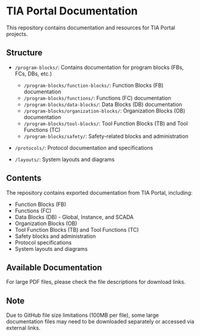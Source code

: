 # TIA Portal Documentation

This repository contains documentation and resources for TIA Portal projects.

## Structure

- `/program-blocks/`: Contains documentation for program blocks (FBs, FCs, DBs, etc.)
  - `/program-blocks/function-blocks/`: Function Blocks (FB) documentation
  - `/program-blocks/functions/`: Functions (FC) documentation
  - `/program-blocks/data-blocks/`: Data Blocks (DB) documentation
  - `/program-blocks/organization-blocks/`: Organization Blocks (OB) documentation
  - `/program-blocks/tool-blocks/`: Tool Function Blocks (TB) and Tool Functions (TC)
  - `/program-blocks/safety/`: Safety-related blocks and administration

- `/protocols/`: Protocol documentation and specifications

- `/layouts/`: System layouts and diagrams

## Contents

The repository contains exported documentation from TIA Portal, including:

- Function Blocks (FB)
- Functions (FC)
- Data Blocks (DB) - Global, Instance, and SCADA
- Organization Blocks (OB)
- Tool Function Blocks (TB) and Tool Functions (TC)
- Safety blocks and administration
- Protocol specifications
- System layouts and diagrams

## Available Documentation

For large PDF files, please check the file descriptions for download links.

## Note

Due to GitHub file size limitations (100MB per file), some large documentation files may need to be downloaded separately or accessed via external links.